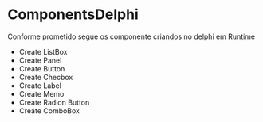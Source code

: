 # ComponentsDelphi

Conforme prometido segue os componente criandos no delphi em Runtime

* Create ListBox
* Create Panel
* Create Button
* Create Checbox
* Create Label
* Create Memo
* Create Radion Button
* Create ComboBox
